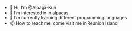 - 👋 Hi, I’m @Alpaga-Kun
- 👀 I’m interested in in alpacas
- 🌱 I’m currently learning different programming languages
- 📫 How to reach me, come visit me in Reunion Island

<!---
Alpaga-Kun/Alpaga-Kun is a ✨ special ✨ repository because its `README.md` (this file) appears on your GitHub profile.
You can click the Preview link to take a look at your changes.
--->
